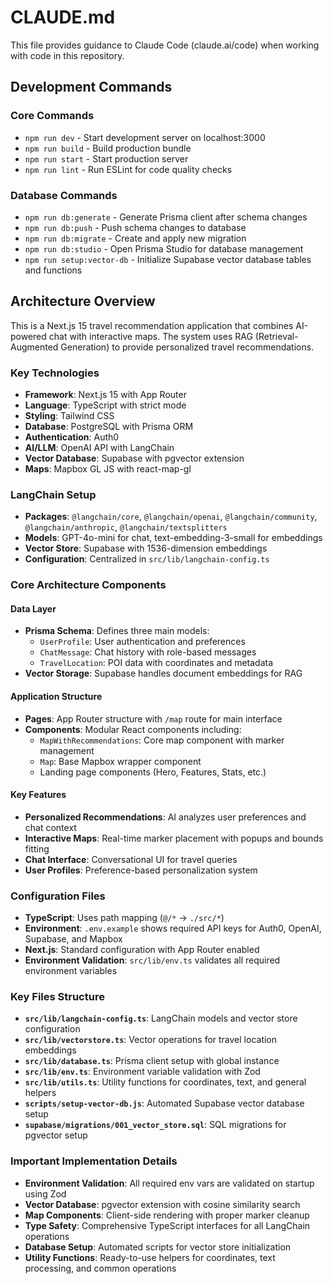 # CLAUDE.md

This file provides guidance to Claude Code (claude.ai/code) when working with code in this repository.

## Development Commands

### Core Commands
- `npm run dev` - Start development server on localhost:3000
- `npm run build` - Build production bundle
- `npm run start` - Start production server
- `npm run lint` - Run ESLint for code quality checks

### Database Commands
- `npm run db:generate` - Generate Prisma client after schema changes
- `npm run db:push` - Push schema changes to database
- `npm run db:migrate` - Create and apply new migration
- `npm run db:studio` - Open Prisma Studio for database management
- `npm run setup:vector-db` - Initialize Supabase vector database tables and functions

## Architecture Overview

This is a Next.js 15 travel recommendation application that combines AI-powered chat with interactive maps. The system uses RAG (Retrieval-Augmented Generation) to provide personalized travel recommendations.

### Key Technologies
- **Framework**: Next.js 15 with App Router
- **Language**: TypeScript with strict mode
- **Styling**: Tailwind CSS
- **Database**: PostgreSQL with Prisma ORM
- **Authentication**: Auth0 
- **AI/LLM**: OpenAI API with LangChain
- **Vector Database**: Supabase with pgvector extension
- **Maps**: Mapbox GL JS with react-map-gl

### LangChain Setup
- **Packages**: `@langchain/core`, `@langchain/openai`, `@langchain/community`, `@langchain/anthropic`, `@langchain/textsplitters`
- **Models**: GPT-4o-mini for chat, text-embedding-3-small for embeddings
- **Vector Store**: Supabase with 1536-dimension embeddings
- **Configuration**: Centralized in `src/lib/langchain-config.ts`

### Core Architecture Components

#### Data Layer
- **Prisma Schema**: Defines three main models:
  - `UserProfile`: User authentication and preferences
  - `ChatMessage`: Chat history with role-based messages
  - `TravelLocation`: POI data with coordinates and metadata
- **Vector Storage**: Supabase handles document embeddings for RAG

#### Application Structure
- **Pages**: App Router structure with `/map` route for main interface
- **Components**: Modular React components including:
  - `MapWithRecommendations`: Core map component with marker management
  - `Map`: Base Mapbox wrapper component
  - Landing page components (Hero, Features, Stats, etc.)

#### Key Features
- **Personalized Recommendations**: AI analyzes user preferences and chat context
- **Interactive Maps**: Real-time marker placement with popups and bounds fitting
- **Chat Interface**: Conversational UI for travel queries
- **User Profiles**: Preference-based personalization system

### Configuration Files
- **TypeScript**: Uses path mapping (`@/*` → `./src/*`)
- **Environment**: `.env.example` shows required API keys for Auth0, OpenAI, Supabase, and Mapbox
- **Next.js**: Standard configuration with App Router enabled
- **Environment Validation**: `src/lib/env.ts` validates all required environment variables

### Key Files Structure
- **`src/lib/langchain-config.ts`**: LangChain models and vector store configuration
- **`src/lib/vectorstore.ts`**: Vector operations for travel location embeddings
- **`src/lib/database.ts`**: Prisma client setup with global instance
- **`src/lib/env.ts`**: Environment variable validation with Zod
- **`src/lib/utils.ts`**: Utility functions for coordinates, text, and general helpers
- **`scripts/setup-vector-db.js`**: Automated Supabase vector database setup
- **`supabase/migrations/001_vector_store.sql`**: SQL migrations for pgvector setup

### Important Implementation Details
- **Environment Validation**: All required env vars are validated on startup using Zod
- **Vector Database**: pgvector extension with cosine similarity search
- **Map Components**: Client-side rendering with proper marker cleanup
- **Type Safety**: Comprehensive TypeScript interfaces for all LangChain operations
- **Database Setup**: Automated scripts for vector store initialization
- **Utility Functions**: Ready-to-use helpers for coordinates, text processing, and common operations